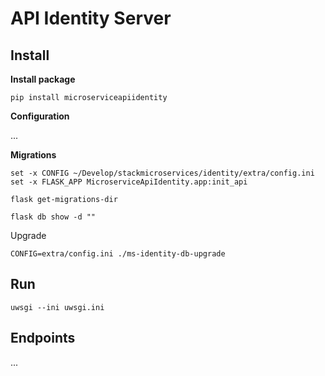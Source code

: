 # API Identity Server

## Install

**Install package**

    pip install microserviceapiidentity

**Configuration**

...


**Migrations**

    set -x CONFIG ~/Develop/stackmicroservices/identity/extra/config.ini
    set -x FLASK_APP MicroserviceApiIdentity.app:init_api

    flask get-migrations-dir

    flask db show -d ""


Upgrade

    CONFIG=extra/config.ini ./ms-identity-db-upgrade


## Run

    uwsgi --ini uwsgi.ini

## Endpoints

...